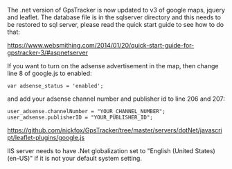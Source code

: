 ﻿The .net version of GpsTracker is now updated to v3 of google maps, jquery and leaflet. The database file is in the sqlserver directory and this needs to be restored to sql server, please read the quick start guide to see how to do that:

https://www.websmithing.com/2014/01/20/quick-start-guide-for-gpstracker-3/#aspnetserver

If you want to turn on the adsense advertisement in the map, then change line 8 of google.js to enabled:

    var adsense_status = 'enabled';

and add your adsense channel number and publisher id to line 206 and 207:

    user_adsense.channelNumber = "YOUR_CHANNEL_NUMBER";
    user_adsense.publisherID = "YOUR_PUBLISHER_ID";    

https://github.com/nickfox/GpsTracker/tree/master/servers/dotNet/javascript/leaflet-plugins/google.js

IIS server needs to have .Net globalization set to "English (United States) (en-US)" if it is not your default system setting.
